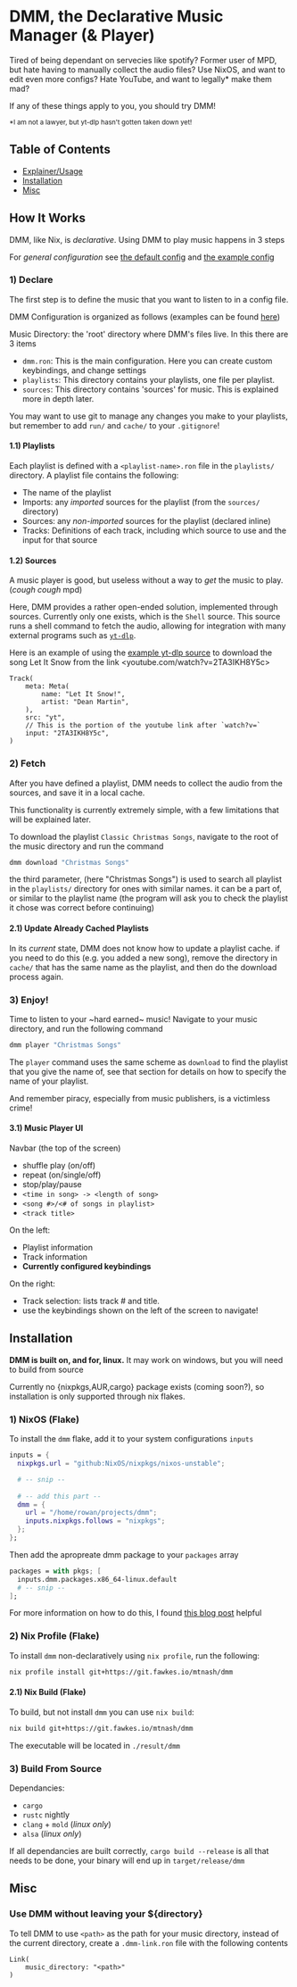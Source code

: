 # DMM, the Declarative Music Manager (& Player)

Tired of being dependant on servecies like spotify? Former user of MPD, but hate having to manually collect the audio files?
Use NixOS, and want to edit even more configs? Hate YouTube, and want to legally* make them mad?

If any of these things apply to you, you should try DMM!

<small>*I am not a lawyer, but yt-dlp hasn't gotten taken down yet!</small>

## Table of Contents

- [Explainer/Usage](#how-it-works)
- [Installation](#installation)
- [Misc](#misc)

## How It Works

DMM, like Nix, is *declarative*. Using DMM to play music happens in 3 steps

For *general configuration* see [the default config](/assets/dmm.default.ron) and [the example config](/examples/dmm.ron)

### 1) Declare

The first step is to define the music that you want to listen to in a config file.

DMM Configuration is organized as follows (examples can be found [here](/examples/))

Music Directory: the 'root' directory where DMM's files live. In this there are 3 items
- `dmm.ron`: This is the main configuration. Here you can create custom keybindings, and change settings
- `playlists`: This directory contains your playlists, one file per playlist.
- `sources`: This directory contains 'sources' for music. This is explained more in depth later.

You may want to use git to manage any changes you make to your playlists, but remember to add `run/` and `cache/` to your `.gitignore`!

#### 1.1) Playlists

Each playlist is defined with a `<playlist-name>.ron` file in the `playlists/` directory.
A playlist file contains the following:

- The name of the playlist
- Imports: any *imported* sources for the playlist (from the `sources/` directory)
- Sources: any *non-imported* sources for the playlist (declared inline)
- Tracks: Definitions of each track, including which source to use and the input for that source

#### 1.2) Sources

A music player is good, but useless without a way to *get* the music to play. (*cough* *cough* mpd)

Here, DMM provides a rather open-ended solution, implemented through sources. Currently only one exists, which is the `Shell` source.
This source runs a shell command to fetch the audio, allowing for integration with many external programs such as [`yt-dlp`](https://github.com/yt-dlp/yt-dlp).

Here is an example of using the [example yt-dlp source](/examples/sources/yt-dlp.ron) to download
the song Let It Snow from the link <youtube.com/watch?v=2TA3IKH8Y5c>

```ron
Track(
    meta: Meta(
        name: "Let It Snow!",
        artist: "Dean Martin",
    ),
    src: "yt",
    // This is the portion of the youtube link after `watch?v=`
    input: "2TA3IKH8Y5c",
)
```

### 2) Fetch

After you have defined a playlist, DMM needs to collect the audio from the sources, and save it in a local cache.

This functionality is currently extremely simple, with a few limitations that will be explained later.

To download the playlist `Classic Christmas Songs`, navigate to the root of the music directory and run the command

```zsh
dmm download "Christmas Songs"
```

the third parameter, (here "Christmas Songs") is used to search all playlist in the `playlists/` directory for ones with similar names.
it can be a part of, or similar to the playlist name (the program will ask you to check the playlist it chose was correct before continuing)

#### 2.1) Update Already Cached Playlists

In its *current* state, DMM does not know how to update a playlist cache. if you need to do this (e.g. you added a new song),
remove the directory in `cache/` that has the same name as the playlist, and then do the download process again.

### 3) Enjoy!

Time to listen to your ~hard earned~ music! Navigate to your music directory, and run the following command

```zsh
dmm player "Christmas Songs"
```

The `player` command uses the same scheme as `download` to find the playlist that you give the name of, see that section for
details on how to specify the name of your playlist.

And remember piracy, especially from music publishers, is a victimless crime!

#### 3.1) Music Player UI

Navbar (the top of the screen)
- shuffle play (on/off)
- repeat (on/single/off)
- stop/play/pause
- `<time in song> -> <length of song>`
- `<song #>/<# of songs in playlist>`
- `<track title>`

On the left:
- Playlist information
- Track information
- **Currently configured keybindings**

On the right:
- Track selection: lists track # and title.
 - use the keybindings shown on the left of the screen to navigate!

## Installation

**DMM is built on, and for, linux.** It may work on windows, but you will need to build from source

Currently no {nixpkgs,AUR,cargo} package exists (coming soon?), so installation is only supported through nix flakes.

### 1) NixOS (Flake)

To install the `dmm` flake, add it to your system configurations `inputs`

```nix
inputs = {
  nixpkgs.url = "github:NixOS/nixpkgs/nixos-unstable";

  # -- snip --
  
  # -- add this part --
  dmm = {
    url = "/home/rowan/projects/dmm";
    inputs.nixpkgs.follows = "nixpkgs";
  };
};
```

Then add the apropreate dmm package to your `packages` array

```nix
packages = with pkgs; [
  inputs.dmm.packages.x86_64-linux.default
  # -- snip --
];
```

For more information on how to do this, I found [this blog post](https://www.falconprogrammer.co.uk/blog/2023/02/nixos-22-11-flakes/) helpful

### 2) Nix Profile (Flake)

To install `dmm` non-declaratively using `nix profile`, run the following:

```zsh
nix profile install git+https://git.fawkes.io/mtnash/dmm
```

#### 2.1) Nix Build (Flake)

To build, but not install `dmm` you can use `nix build`:

```zsh
nix build git+https://git.fawkes.io/mtnash/dmm
```

The executable will be located in `./result/dmm`

### 3) Build From Source

Dependancies:
- `cargo`
- `rustc` nightly
- `clang` + `mold` (*linux only*)
- `alsa` (*linux only*)

If all dependancies are built correctly, `cargo build --release` is all that needs to be done, your binary
will end up in `target/release/dmm`

## Misc

### Use DMM without leaving your ${directory}

To tell DMM to use `<path>` as the path for your music directory, instead of the current directory,
create a `.dmm-link.ron` file with the following contents

```ron
Link(
    music_directory: "<path>"
)
```

